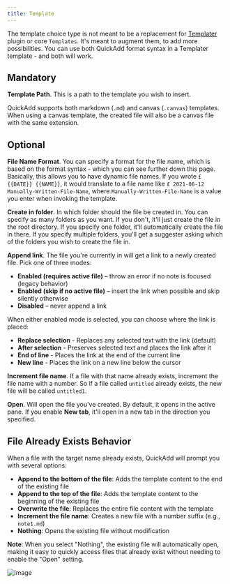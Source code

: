 ```yaml
---
title: Template
---
```


The template choice type is not meant to be a replacement for [Templater](https://github.com/SilentVoid13/Templater/) plugin or core `Templates`. It's meant to augment them, to add more possibilities. You can use both QuickAdd format syntax in a Templater template - and both will work.

## Mandatory
**Template Path**. This is a path to the template you wish to insert.

QuickAdd supports both markdown (`.md`) and canvas (`.canvas`) templates. When using a canvas template, the created file will also be a canvas file with the same extension.

## Optional
**File Name Format**. You can specify a format for the file name, which is based on the format syntax - which you can see further down this page.
Basically, this allows you to have dynamic file names. If you wrote `£ {{DATE}} {{NAME}}`, it would translate to a file name like `£ 2021-06-12 Manually-Written-File-Name`, where `Manually-Written-File-Name` is a value you enter when invoking the template.

**Create in folder**. In which folder should the file be created in.
You can specify as many folders as you want. If you don't, it'll just create the file in the root directory. If you specify one folder, it'll automatically create the file in there.
If you specify multiple folders, you'll get a suggester asking which of the folders you wish to create the file in.

**Append link**. The file you're currently in will get a link to a newly created file. Pick one of three modes:
- **Enabled (requires active file)** – throw an error if no note is focused (legacy behavior)
- **Enabled (skip if no active file)** – insert the link when possible and skip silently otherwise
- **Disabled** – never append a link

When either enabled mode is selected, you can choose where the link is placed:
- **Replace selection** - Replaces any selected text with the link (default)
- **After selection** - Preserves selected text and places the link after it  
- **End of line** - Places the link at the end of the current line
- **New line** - Places the link on a new line below the cursor


**Increment file name**. If a file with that name already exists, increment the file name with a number. So if a file called `untitled` already exists, the new file will be called `untitled1`.

**Open**. Will open the file you've created. By default, it opens in the active pane. If you enable **New tab**, it'll open in a new tab in the direction you specified.

## File Already Exists Behavior

When a file with the target name already exists, QuickAdd will prompt you with several options:

- **Append to the bottom of the file**: Adds the template content to the end of the existing file
- **Append to the top of the file**: Adds the template content to the beginning of the existing file  
- **Overwrite the file**: Replaces the entire file content with the template
- **Increment the file name**: Creates a new file with a number suffix (e.g., `note1.md`)
- **Nothing**: Opens the existing file without modification

**Note**: When you select "Nothing", the existing file will automatically open, making it easy to quickly access files that already exist without needing to enable the "Open" setting.

![image](https://user-images.githubusercontent.com/29108628/121773888-3f680980-cb7f-11eb-919b-97d56ef9268e.png)
